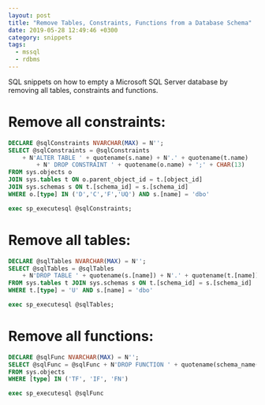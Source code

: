 ```yaml
---
layout: post
title: "Remove Tables, Constraints, Functions from a Database Schema"
date: 2019-05-28 12:49:46 +0300
category: snippets
tags: 
  - mssql
  - rdbms
---
```


SQL snippets on how to empty a Microsoft SQL Server database by removing all tables, constraints and functions.
<!--more-->

# Remove all constraints:

```sql
DECLARE @sqlConstraints NVARCHAR(MAX) = N'';
SELECT @sqlConstraints = @sqlConstraints 
    + N'ALTER TABLE ' + quotename(s.name) + N'.' + quotename(t.name) 
        + N' DROP CONSTRAINT ' + quotename(o.name) + ';' + CHAR(13)
FROM sys.objects o 
JOIN sys.tables t ON o.parent_object_id = t.[object_id]
JOIN sys.schemas s ON t.[schema_id] = s.[schema_id]
WHERE o.[type] IN ('D','C','F','UQ') AND s.[name] = 'dbo'

exec sp_executesql @sqlConstraints;
```

# Remove all tables:
```sql
DECLARE @sqlTables NVARCHAR(MAX) = N'';
SELECT @sqlTables = @sqlTables 
    + N'DROP TABLE ' + quotename(s.[name]) + N'.' + quotename(t.[name]) + N';' + CHAR(13)
FROM sys.tables t JOIN sys.schemas s ON t.[schema_id] = s.[schema_id] 
WHERE t.[type] = 'U' AND s.[name] = 'dbo'

exec sp_executesql @sqlTables;
```

# Remove all functions:
```sql
DECLARE @sqlFunc NVARCHAR(MAX) = N'';
SELECT @sqlFunc = @sqlFunc + N'DROP FUNCTION ' + quotename(schema_name(schema_id)) + N'.' + quotename(name) + N';' + CHAR(13)
FROM sys.objects
WHERE [type] IN ('TF', 'IF', 'FN')

exec sp_executesql @sqlFunc
```
